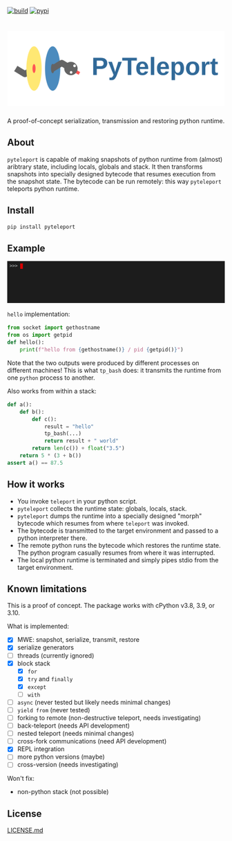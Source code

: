 [![build](https://github.com/pulkin/pyteleport/actions/workflows/test.yml/badge.svg)](https://github.com/pulkin/pyteleport/actions)
[![pypi](https://img.shields.io/pypi/v/pyteleport)](https://pypi.org/project/pyteleport/)

# ![icon](resources/icon-full.svg)

A proof-of-concept serialization, transmission and restoring python runtime.

About
-----

`pyteleport` is capable of making snapshots of python runtime from
(almost) aribtrary state, including locals, globals and stack.
It then transforms snapshots into specially designed bytecode that
resumes execution from the snapshot state.
The bytecode can be run remotely: this way `pyteleport` teleports
python runtime.

Install
-------

```
pip install pyteleport
```

Example
-------

![term cast 0](resources/cast0.gif)

`hello` implementation:

```python
from socket import gethostname
from os import getpid
def hello():
    print(f"hello from {gethostname()} / pid {getpid()}")
```

Note that the two outputs were produced by different processes on different machines! This is what
`tp_bash` does: it transmits the runtime from one `python` process to another.

Also works from within a stack:

```python
def a():
    def b():
        def c():
            result = "hello"
            tp_bash(...)
            return result + " world"
        return len(c()) + float("3.5")
    return 5 * (3 + b())
assert a() == 87.5
```

How it works
------------

* You invoke `teleport` in your python script.
* `pyteleport` collects the runtime state: globals, locals, stack.
* `pyteleport` dumps the runtime into a specially designed "morph" bytecode
  which resumes from where `teleport` was invoked.
* The bytecode is transmitted to the target environment and passed to a
  python interpreter there.
* The remote python runs the bytecode which restores the runtime state.
  The python program casually resumes from where it was interrupted.
* The local python runtime is terminated and simply pipes stdio from the
  target environment.

Known limitations
-----------------

This is a proof of concept.
The package works with cPython v3.8, 3.9, or 3.10.

What is implemented:

- [x] MWE: snapshot, serialize, transmit, restore
- [x] serialize generators
- [ ] threads (currently ignored)
- [x] block stack
  - [x] `for`
  - [x] `try` and `finally`
  - [x] `except`
  - [ ] `with`
- [ ] `async` (never tested but likely needs minimal changes)
- [ ] `yield from` (never tested)
- [ ] forking to remote (non-destructive teleport, needs investigating)
- [ ] back-teleport (needs API development)
- [ ] nested teleport (needs minimal changes)
- [ ] cross-fork communications (need API development)
- [x] REPL integration
- [ ] more python versions (maybe)
- [ ] cross-version (needs investigating)

Won't fix:

- non-python stack (not possible)

License
-------

[LICENSE.md](LICENSE.md)

